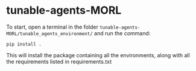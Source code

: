 # tunable-agents-MORL


To start, open a terminal in the folder `tunable-agents-MORL/tunable_agents_environment/` and run the command:
```
pip install .
```

This will install the package containing all the environments, along with all the requirements listed in requirements.txt